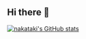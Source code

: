 ## Hi there 👋

[![nakataki's GitHub stats](https://github-readme-stats-beta-jet-19.vercel.app/api?username=nakataki17&count_private=true&show_icons=true)](https://github.com/anuraghazra/github-readme-stats)


<!-- 
**nakataki17/nakataki17** is a ✨ _special_ ✨ repository because its `README.md` (this file) appears on your GitHub profile.

Here are some ideas to get you started:

- 🔭 I’m currently working on ...
- 🌱 I’m currently learning ...
- 👯 I’m looking to collaborate on ...
- 🤔 I’m looking for help with ...
- 💬 Ask me about ...
- 📫 How to reach me: ...
- 😄 Pronouns: ...
- ⚡ Fun fact: ...
-->
